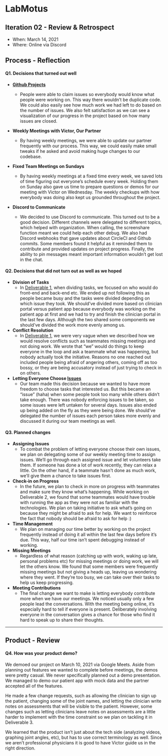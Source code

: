 # LabMotus

## Iteration 02 - Review & Retrospect

 * When: March 14, 2021
 * Where: Online via Discord
   
## Process - Reflection

#### Q1. Decisions that turned out well

 * **[Github Projects](https://github.com/csc301-winter-2021/team-project-4-labmotus/projects/1)**

    * People were able to claim issues so everybody would know what people were working on. This way there wouldn’t be duplicate code. We could also easily see how much work we had left to do based on the number of issues. We also felt satisfaction as we can see a visualization of our progress in the project based on how many issues are closed.
 * **Weekly Meetings with Victor, Our Partner**

    * By having weekly meetings, we were able to update our partner frequently with our process. This way, we could easily make small tweaks if he asked and avoid making huge changes to our codebase. 
 * **Fixed Team Meetings on Sundays**

    * By having weekly meetings at a fixed time every week, we saved lots of time figuring out everyone’s schedule every week. Holding them on Sunday also gave us time to prepare questions or demos for our meeting with Victor on Wednesday. The weekly checkups with how everybody was doing also kept us grounded throughout the project.
 * **Discord to Communicate**

    * We decided to use Discord to communicate. This turned out to be a good decision. Different channels were delegated to different topics, which helped with organization. When calling, the screenshare function meant we could help each other debug. We also had Discord webhooks that gave updates about CircleCI and Github commits. Some members found it helpful as it reminded them to contribute and provided updates on project progress. Finally, the ability to pin messages meant important information wouldn’t get lost in the chat.

#### Q2. Decisions that did not turn out as well as we hoped

 * **Division of Tasks**
    * In [Deliverable 1](https://github.com/csc301-winter-2021/team-project-4-labmotus/blob/main/deliverable-1/planning.md#q6-what-are-the-roles--responsibilities-on-the-team), when dividing tasks, we focused on who would do front-end and back-end etc. We ended up not following this as people became busy and the tasks were divided depending on which issue they took. We should’ve divided more based on clinician portal versus patient app because everybody was working on the patient app at first and we had to try and finish the clinician portal in the last few days. Although the two shared some components we should’ve divided the work more evenly among us. 
 * **Conflict Resolution**
    * In [Deliverable 1](https://github.com/csc301-winter-2021/team-project-4-labmotus/blob/main/deliverable-1/planning.md#q9-what-are-the-rules-regarding-how-your-team-works), we were very vague when we described how we would resolve conflicts such as teammates missing meetings and not doing work. We wrote that “we” would do things to keep everyone in the loop and ask a teammate what was happening, but nobody actually took the initiative. Reasons no one reached out included people being afraid of angering others, coming off as too bossy, or they are being accusatory instead of just trying to check in on others.
 * **Letting Everyone Choose [Issues](https://github.com/csc301-winter-2021/team-project-4-labmotus/issues)**
    * Our team made this decision because we wanted to have more freedom to choose tasks that interested us. But this became an “issue” (haha) when some people took too many while others didn’t take enough. There was nobody enforcing issues to be taken, so some issues were left untaken for several days. Issues also ended up being added on the fly as they were being done. We should’ve delegated the number of issues each person takes more evenly and discussed it during our team meetings as well.

#### Q3. Planned changes

 * **Assigning Issues**
    * To combat the problem of letting everyone choose their own issues, we plan on delegating some of our weekly meeting time to assign issues. We’ll go through each assigned issue and let volunteers take them. If someone has done a lot of work recently, they can relax a little. On the other hand, if a teammate hasn't done as much work, we’ll give them a chance to take issues first.
 * **Check-in on Progress**
    * In the future, we plan to check in more on progress with teammates and make sure they know what’s happening. While working on Deliverable 2, we found that some teammates would have trouble with running the app as they were not as familiar with the technologies. We plan on taking initiative to ask what’s going on because they might be afraid to ask for help. We want to reinforce the fact that nobody should be afraid to ask for help :)
 * **Time Management**
    * We plan on managing our time better by working on the project frequently instead of doing it all within the last few days before it’s due. This way, half our time isn’t spent debugging instead of working.
 * **Missing Meetings**
    * Regardless of what reason (catching up with work, waking up late, personal problems etc) for missing meetings or doing work, we will let the others know. We found that some members were frequently missing meetings but not giving a heads up, leaving us wondering where they went. If they’re too busy, we can take over their tasks to help us keep progressing.
 * **Meeting Contributions**
    * The final change we want to make is letting everybody contribute more when we have our meetings. We noticed usually only a few people lead the conversations. With the meeting being online, it’s especially hard to tell if everyone is present. Deliberately involving everyone in the conversation gives a chance for those who find it hard to speak up to share their thoughts.

***

## Product - Review

#### Q4. How was your product demo?
We demoed our project on March 10, 2021 via Google Meets. Aside from planning out features we wanted to complete before meetings, the demos were pretty casual. We never specifically planned out a demo presentation. We managed to demo our patient app with mock data and the partner accepted all of the features. 

He made a few change requests, such as allowing the clinician to sign up the patient, changing some of the joint names, and letting the clinician write notes on assessments that will be visible to the patient. However, some changes such as letting clinicians leave notes on assessments are a little harder to implement with the time constraint so we plan on tackling it in Deliverable 3. 

We learned that the product isn’t just about the tech side (analyzing videos, graphing joint angles, etc), but has to use correct terminology as well. Since we aren’t professional physicians it is good to have Victor guide us in the right direction.